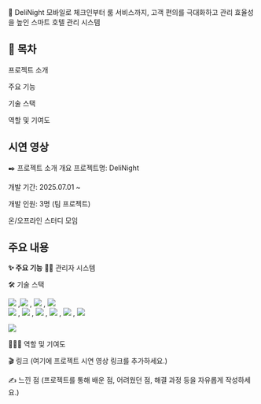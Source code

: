 🏨 DeliNight
모바일로 체크인부터 룸 서비스까지, 고객 편의를 극대화하고 관리 효율성을 높인 스마트 호텔 관리 시스템

📖 목차
---
프로젝트 소개

주요 기능

기술 스택

역할 및 기여도

시연 영상
---

✒️ 프로젝트 소개
개요
프로젝트명: DeliNight

개발 기간: 2025.07.01 ~ 

개발 인원: 3명 (팀 프로젝트)

온/오프라인 스터디 모임 

**주요 내용**
---

**✨ 주요 기능**
👨‍💼 관리자 시스템


🛠️ 기술 스택

<img src="https://img.shields.io/badge/java-%23ED8B00.svg?style=for-the-badge&logo=openjdk&logoColor=white"> ,<img src="https://img.shields.io/badge/springboot-6DB33F?style=for-the-badge&logo=springboot&logoColor=white"> , <img src="https://img.shields.io/badge/Spring_Security-6DB33F?style=for-the-badge&logo=Spring-Security&logoColor=white"> , <img src="https://img.shields.io/badge/Spring_Data_JPA-6DB33F?style=for-the-badge&logo=Spring-Data-JPA&logoColor=white">
<br>
<img src="https://img.shields.io/badge/html5-%23E34F26.svg?style=for-the-badge&logo=html5&logoColor=white"> , <img src="https://img.shields.io/badge/css3-%231572B6.svg?style=for-the-badge&logo=css3&logoColor=white">
, <img src="https://img.shields.io/badge/javascript-%23323330.svg?style=for-the-badge&logo=javascript&logoColor=%23F7DF1E"> 
, <img src="https://img.shields.io/badge/jquery-%230769AD.svg?style=for-the-badge&logo=jquery&logoColor=white"> 
, <img src="https://img.shields.io/badge/thymeleaf-005F0F?style=for-the-badge&logo=thymeleaf&logoColor=white"> 
, <img src="https://img.shields.io/badge/ajax-006FAD?style=for-the-badge&logo=ajax&logoColor=white">

<img src="https://img.shields.io/badge/MariaDB-003545?style=for-the-badge&logo=MariaDB&logoColor=white">

🧑🏻‍💻 역할 및 기여도


🎬 링크
(여기에 프로젝트 시연 영상 링크를 추가하세요.)

✍️ 느낀 점
(프로젝트를 통해 배운 점, 어려웠던 점, 해결 과정 등을 자유롭게 작성하세요.)
